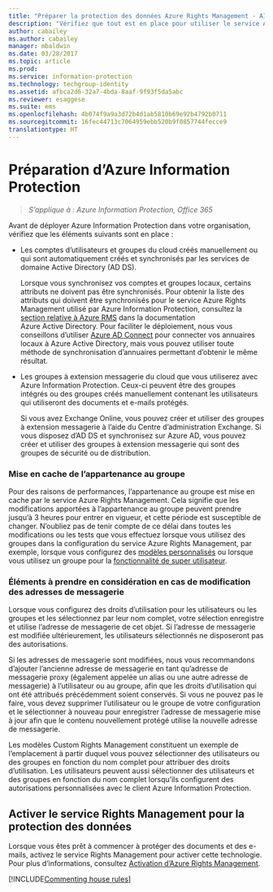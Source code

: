 ```yaml
---
title: "Préparer la protection des données Azure Rights Management - AIP"
description: "Vérifiez que tout est en place pour utiliser le service Azure Rights Management afin de permettre à votre organisation de protéger les documents et les e-mails."
author: cabailey
ms.author: cabailey
manager: mbaldwin
ms.date: 03/28/2017
ms.topic: article
ms.prod: 
ms.service: information-protection
ms.technology: techgroup-identity
ms.assetid: afbca2d6-32a7-4bda-8aaf-9f93f5da5abc
ms.reviewer: esaggese
ms.suite: ems
ms.openlocfilehash: 4b074f9a9a3d72b4d1ab5810b69e92b4792b0711
ms.sourcegitcommit: 16fec44713c7064959ebb520b9f0857744fecce9
translationtype: HT
---
```

# <a name="preparing-for-azure-information-protection"></a>Préparation d’Azure Information Protection

>*S’applique à : Azure Information Protection, Office 365*

Avant de déployer Azure Information Protection dans votre organisation, vérifiez que les éléments suivants sont en place :

-   Les comptes d’utilisateurs et groupes du cloud créés manuellement ou qui sont automatiquement créés et synchronisés par les services de domaine Active Directory (AD DS).

    Lorsque vous synchronisez vos comptes et groupes locaux, certains attributs ne doivent pas être synchronisés. Pour obtenir la liste des attributs qui doivent être synchronisés pour le service Azure Rights Management utilisé par Azure Information Protection, consultez la [section relative à Azure RMS](/active-directory/active-directory-aadconnectsync-attributes-synchronized#azure-rms) dans la documentation Azure Active Directory. Pour faciliter le déploiement, nous vous conseillons d’utiliser [Azure AD Connect](/active-directory/active-directory-aadconnectsync-whatis) pour connecter vos annuaires locaux à Azure Active Directory, mais vous pouvez utiliser toute méthode de synchronisation d’annuaires permettant d’obtenir le même résultat.

-   Les groupes à extension messagerie du cloud que vous utiliserez avec Azure Information Protection. Ceux-ci peuvent être des groupes intégrés ou des groupes créés manuellement contenant les utilisateurs qui utiliseront des documents et e-mails protégés.

    Si vous avez Exchange Online, vous pouvez créer et utiliser des groupes à extension messagerie à l’aide du Centre d’administration Exchange. Si vous disposez d’AD DS et synchronisez sur Azure AD, vous pouvez créer et utiliser des groupes à extension messagerie qui sont des groupes de sécurité ou de distribution.

### <a name="group-membership-caching"></a>Mise en cache de l’appartenance au groupe

Pour des raisons de performances, l’appartenance au groupe est mise en cache par le service Azure Rights Management. Cela signifie que les modifications apportées à l’appartenance au groupe peuvent prendre jusqu’à 3 heures pour entrer en vigueur, et cette période est susceptible de changer. N’oubliez pas de tenir compte de ce délai dans toutes les modifications ou les tests que vous effectuez lorsque vous utilisez des groupes dans la configuration du service Azure Rights Management, par exemple, lorsque vous configurez des [modèles personnalisés](../deploy-use/configure-custom-templates.md) ou lorsque vous utilisez un groupe pour la [fonctionnalité de super utilisateur](../deploy-use/configure-super-users.md). 

### <a name="considerations-if-email-addresses-change"></a>Éléments à prendre en considération en cas de modification des adresses de messagerie

Lorsque vous configurez des droits d’utilisation pour les utilisateurs ou les groupes et les sélectionnez par leur nom complet, votre sélection enregistre et utilise l’adresse de messagerie de cet objet. Si l’adresse de messagerie est modifiée ultérieurement, les utilisateurs sélectionnés ne disposeront pas des autorisations.

Si les adresses de messagerie sont modifiées, nous vous recommandons d’ajouter l’ancienne adresse de messagerie en tant qu’adresse de messagerie proxy (également appelée un alias ou une autre adresse de messagerie) à l’utilisateur ou au groupe, afin que les droits d’utilisation qui ont été attribués précédemment soient conservés. Si vous ne pouvez pas le faire, vous devez supprimer l’utilisateur ou le groupe de votre configuration et le sélectionner à nouveau pour enregistrer l’adresse de messagerie mise à jour afin que le contenu nouvellement protégé utilise la nouvelle adresse de messagerie.

Les modèles Custom Rights Management constituent un exemple de l’emplacement à partir duquel vous pouvez sélectionner des utilisateurs ou des groupes en fonction du nom complet pour attribuer des droits d’utilisation. Les utilisateurs peuvent aussi sélectionner des utilisateurs et des groupes en fonction du nom complet lorsqu’ils configurent des autorisations personnalisées avec le client Azure Information Protection.

## <a name="activate-the-rights-management-service-for-data-protection"></a>Activer le service Rights Management pour la protection des données
Lorsque vous êtes prêt à commencer à protéger des documents et des e-mails, activez le service Rights Management pour activer cette technologie. Pour plus d’informations, consultez [Activation d’Azure Rights Management](../deploy-use/activate-service.md).

[!INCLUDE[Commenting house rules](../includes/houserules.md)]


